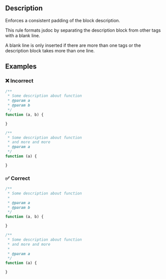 ## Description

Enforces a consistent padding of the block description.

This rule formats jsdoc by separating the description block from other tags with a blank line.

A blank line is only inserted if there are more than one tags or the description block takes more than one line.

## Examples

### ❌ Incorrect

```ts
/**
 * Some description about function
 * @param a
 * @param b
 */
function (a, b) {

}
```

```ts
/**
 * Some description about function
 * and more and more
 * @param a
 */
function (a) {

}
```

### ✅ Correct

```ts
/**
 * Some description about function
 *
 * @param a
 * @param b
 */
function (a, b) {

}
```

```ts
/**
 * Some description about function
 * and more and more
 *
 * @param a
 */
function (a) {

}
```
